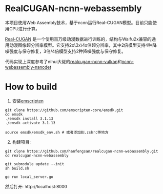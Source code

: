 # RealCUGAN-ncnn-webassembly
本项目使用Web Assembly技术，基于ncnn运行Real-CUGAN模型。目前只能使用CPU进行计算。

[Real-CUGAN](https://github.com/bilibili/ailab/tree/main/Real-CUGAN) 是一个使用百万级动漫数据进行训练的，结构与Waifu2x兼容的通用动漫图像超分辨率模型。它支持2x\3x\4x倍超分辨率，其中2倍模型支持4种降噪强度与保守修复，3倍/4倍模型支持2种降噪强度与保守修复。

代码实现上深度参考了nihui大佬的[realcugan-ncnn-vulkan](https://github.com/nihui/realcugan-ncnn-vulkan)和[ncnn-webassembly-nanodet](https://github.com/nihui/ncnn-webassembly-nanodet)

# How to build
 1. 安装[emscripten](https://github.com/emscripten-core/emscripten)
 ```shell
 git clone https://github.com/emscripten-core/emsdk.git
cd emsdk
./emsdk install 3.1.13
./emsdk activate 3.1.13

source emsdk/emsdk_env.sh # 或者添加到.zshrc等地方
```
2. 构建项目:
```shell
git clone https://github.com/hanfengsan/realcugan-ncnn-webassembly.git
cd realcugan-ncnn-webassembly

git submodule update --init
sh build.sh

go run local_server.go
```
然后打开: http://localhost:8000
